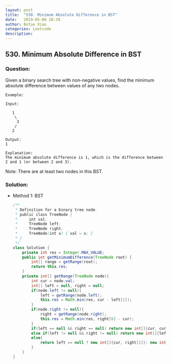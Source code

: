 ```yaml
---
layout: post
title:  "530. Minimum Absolute Difference in BST"
date:   2019-05-08 10:39
author: Botao Xiao
categories: Leetcode
description:
---
```

## 530. Minimum Absolute Difference in BST

### Question:
Given a binary search tree with non-negative values, find the minimum absolute difference between values of any two nodes.

```
Example:

Input:

   1
    \
     3
    /
   2

Output:
1

Explanation:
The minimum absolute difference is 1, which is the difference between 2 and 1 (or between 2 and 3).
```

Note: There are at least two nodes in this BST.


### Solution:
* Method 1: BST
    ```Java
    /**
     * Definition for a binary tree node.
     * public class TreeNode {
     *     int val;
     *     TreeNode left;
     *     TreeNode right;
     *     TreeNode(int x) { val = x; }
     * }
     */
    class Solution {
        private int res = Integer.MAX_VALUE;
        public int getMinimumDifference(TreeNode root) {
            int[] range = getRange(root);
            return this.res;
        }
        private int[] getRange(TreeNode node){
            int cur = node.val;
            int[] left = null, right = null;
            if(node.left != null){
                left = getRange(node.left);
                this.res = Math.min(res, cur - left[1]);
            }
            if(node.right != null){
                right = getRange(node.right);
                this.res = Math.min(res, right[0] - cur);
            }
            if(left == null && right == null) return new int[]{cur, cur};
            else if(left != null && right != null) return new int[]{left[0], right[1]};
            else{
                return left == null ? new int[]{cur, right[1]}: new int[]{left[0], cur};
            }
        }
    }
    ```